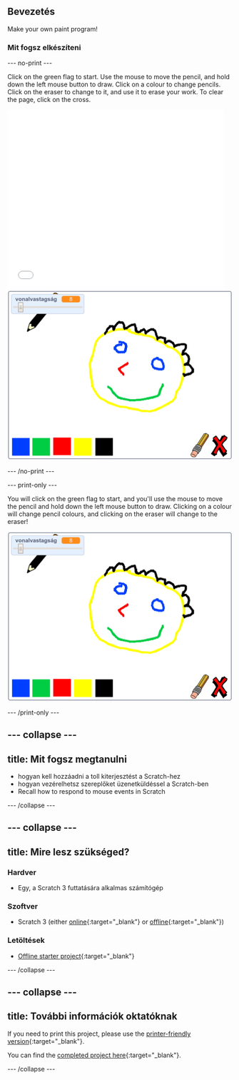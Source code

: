 ## Bevezetés

Make your own paint program!

### Mit fogsz elkészíteni

\--- no-print \---

Click on the green flag to start. Use the mouse to move the pencil, and hold down the left mouse button to draw. Click on a colour to change pencils. Click on the eraser to change to it, and use it to erase your work. To clear the page, click on the cross.

<div class="scratch-preview">
  <iframe allowtransparency="true" width="485" height="402" src="//scratch.mit.edu/projects/embed/267243161/?autostart=false" frameborder="0" scrolling="no"></iframe>
  <img src="images/showcase.png">
</div>

\--- /no-print \---

\--- print-only \---

You will click on the green flag to start, and you'll use the mouse to move the pencil and hold down the left mouse button to draw. Clicking on a colour will change pencil colours, and clicking on the eraser will change to the eraser!

![showcase](images/showcase.png)

\--- /print-only \---

## \--- collapse \---

## title: Mit fogsz megtanulni

+ hogyan kell hozzáadni a toll kiterjesztést a Scratch-hez
+ hogyan vezérelhetsz szereplőket üzenetküldéssel a Scratch-ben
+ Recall how to respond to mouse events in Scratch

\--- /collapse \---

## \--- collapse \---

## title: Mire lesz szükséged?

### Hardver

+ Egy, a Scratch 3 futtatására alkalmas számítógép

### Szoftver

+ Scratch 3 (either [online](https://rpf.io/scratchon){:target="_blank"} or [offline](https://rpf.io/scratchoff){:target="_blank"})

### Letöltések

+ [Offline starter project](https://rpf.io/p/en/paint-box-go){:target="_blank"}

\--- /collapse \---

## \--- collapse \---

## title: További információk oktatóknak

If you need to print this project, please use the [printer-friendly version](https://projects.raspberrypi.org/en/projects/paint-box/print){:target="_blank"}.

You can find the [completed project here](https://rpf.io/p/en/paint-box-get){:target="_blank"}.

\--- /collapse \---
